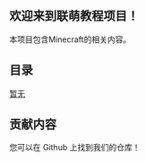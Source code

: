 ## 欢迎来到联萌教程项目！ 

本项目包含Minecraft的相关内容。 

## 目录 

[暂无](#暂无) 
 
 
## 贡献内容 

您可以在 <a herf="https://github.com/Lianmoe/Lianmoe-Tutorial">Github</a> 上找到我们的仓库！ 

